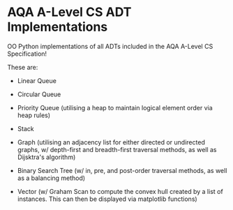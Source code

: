 # AQA A-Level CS ADT Implementations
OO Python implementations of all ADTs included in the AQA A-Level CS Specification!

These are:

- Linear Queue

- Circular Queue

- Priority Queue (utilising a heap to maintain logical element order via heap rules)

- Stack

- Graph (utilising an adjacency list for either directed or undirected graphs, w/ depth-first and breadth-first traversal methods, as well as Dijsktra's algorithm)

- Binary Search Tree (w/ in, pre, and post-order traversal methods, as well as a balancing method)

- Vector (w/ Graham Scan to compute the convex hull created by a list of instances. This can then be displayed via matplotlib functions)
